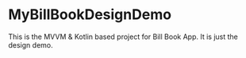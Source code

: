 # MyBillBookDesignDemo
This is the MVVM &amp; Kotlin based project for Bill Book  App. It is just the design demo. 
